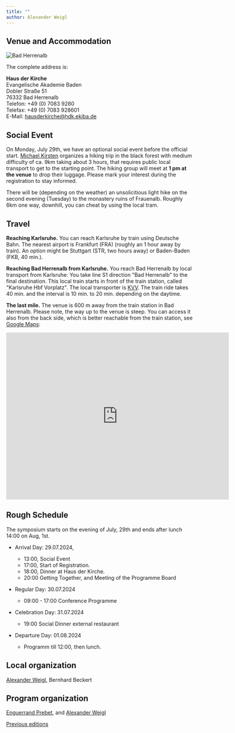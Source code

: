 ```yaml
---
title: ""
author: Alexander Weigl
---
```


## Venue and Accommodation

![Bad Herrenalb](https://www.schwarzwald-aktuell.eu/wp-content/uploads/2021/10/bad_herrenalb_bg-1024x518.jpg)

The complete address is:

**Haus der Kirche** <br>Evangelische Akademie Baden<br>Dobler Straße 51<br>76332 Bad Herrenalb<br>Telefon: +49 (0) 7083 9280<br>Telefax: +49 (0) 7083 928601<br>E-Mail: hausderkirche@hdk.ekiba.de

## Social Event

On Monday, July 29th, we have an optional social event before the official start. <a href="mailto:kirsten@kit.edu">Michael Kirsten</a> organizes a hiking trip in the black forest with medium difficulty of ca. 9km taking about 3 hours, that requires public local transport to get to the starting point. The hiking group will meet at **1 pm at the venue** to drop their luggage. Please mark your interest during the registration to stay informed.

There will be (depending on the weather) an unsolicitious light hike on the second evening (Tuesday) to the monastery ruins of Frauenalb. Roughly 6km one way, downhill, you can cheat by using the local tram.

## Travel

**Reaching Karlsruhe.**  You can reach Karlsruhe by train using Deutsche Bahn. The nearest airport is Frankfurt (FRA) (roughly an 1 hour away by train). An option might be Stuttgart (STR, two hours away) or Baden-Baden (FKB, 40 min.).

**Reaching Bad Herrenalb from Karlsruhe.** You reach Bad Herrenalb by local transport from Karlsruhe: You take line S1 direction "Bad Herrenalb" to the final destination. This local train starts in front of the train station, called "Karlsruhe Hbf Vorplatz".  The local transporter is <a href="https://kvv.de">KVV</a>. The train ride takes 40 min. and the interval is 10 min. to 20 min. depending on the daytime. 

**The last mile.** The venue is 600 m away from the train station in Bad Herrenalb. Please note, the way up to the venue is steep. You can access it also from the back side, which is better reachable from the train station, see
<a href="https://www.google.com/maps/dir/48.8020418,8.4393799/48.8008306,8.445338/@48.8014667,8.441004,18z/data=!3m1!4b1!4m2!4m1!3e2?entry=ttu">Google Maps</a>:

<iframe src="https://www.google.com/maps/embed?pb=!1m24!1m12!1m3!1d5256.518752866672!2d8.442114021256806!3d48.79602808872601!2m3!1f0!2f0!3f0!3m2!1i1024!2i768!4f13.1!4m9!3e2!4m3!3m2!1d48.8020418!2d8.4393799!4m3!3m2!1d48.8008306!2d8.445338!5e0!3m2!1sde!2sde!4v1719259733572!5m2!1sde!2sde" width="600" height="450" style="border:0;" allowfullscreen="" loading="lazy" referrerpolicy="no-referrer-when-downgrade"></iframe>

## Rough Schedule

The symposium starts on the evening of July, 29th and ends after lunch 14:00 on Aug, 1st.

* Arrival Day: 29.07.2024, 
  * 13:00, Social Event
  * 17:00, Start of Registration. 
  * 18:00, Dinner at Haus der Kirche.
  * 20:00 Getting Together, and Meeting of the Programme Board

* Regular Day: 30.07.2024
  * 09:00 - 17:00 Conference Programme

* Celebration Day: 31.07.2024
  * 19:00 Social Dinner external restaurant

* Departure Day: 01.08.2024
  * Programm till 12:00, then lunch.
  
  
## Local organization</h2>

<p><a href="https://formal.iti.kit.edu/~weigl">Alexander Weigl</a>, Bernhard Beckert</p>

## Program organization</h2>

<p><a href="mailto:enguerrand.prebet@kit.edu">Enguerrand Prebet</a>, and <a href="https://formal.iti.kit.edu/~weigl">Alexander Weigl</a></p>

<p><a href="https://www.key-project.org/key-symposium/">Previous editions</a></p>
